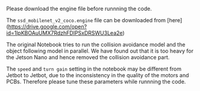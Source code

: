 
Please download the engine file before runnning the code.

The ``` ssd_mobilenet_v2_coco.engine ``` file can be downloaded from [here] (https://drive.google.com/open?id=1lpKBOAuUMX7RdzhFDIPSxDRSWU3Lea2e)

The original Notebook tries to run the collision avoidance model and the object following model in parallel. We have found out that it is too heavy for the Jetson Nano and hence removed the collision avoidance part.

The ```speed``` and ```turn gain``` setting in the notebook may be different from Jetbot to Jetbot, due to the inconsistency in the quality of the motors and PCBs. Therefore please tune these parameters while runnning the code.
